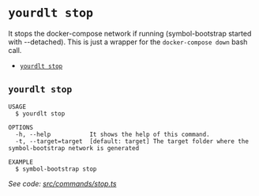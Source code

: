 `yourdlt stop`
==============

It stops the docker-compose network if running (symbol-bootstrap started with --detached). This is just a wrapper for the `docker-compose down` bash call.

* [`yourdlt stop`](#yourdlt-stop)

## `yourdlt stop`

```
USAGE
  $ yourdlt stop

OPTIONS
  -h, --help           It shows the help of this command.
  -t, --target=target  [default: target] The target folder where the symbol-bootstrap network is generated

EXAMPLE
  $ symbol-bootstrap stop
```

_See code: [src/commands/stop.ts](https://github.com/usingblockchain/yourdlt/blob/v0.3.0/src/commands/stop.ts)_
